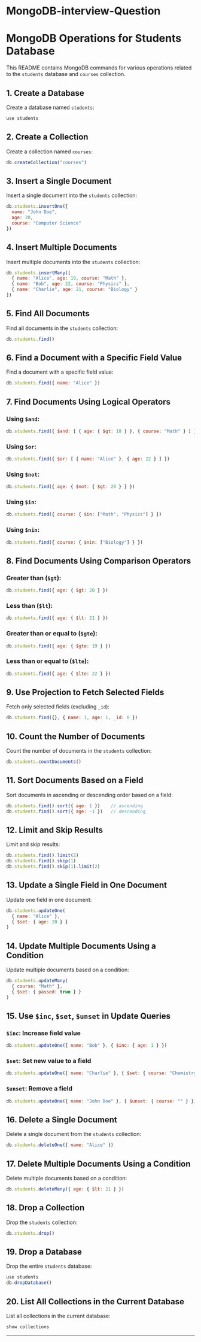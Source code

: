 # MongoDB-interview-Question


# MongoDB Operations for Students Database

This README contains MongoDB commands for various operations related to the `students` database and `courses` collection.

## 1. Create a Database

Create a database named `students`:

```js
use students
```

## 2. Create a Collection

Create a collection named `courses`:

```js
db.createCollection("courses")
```

## 3. Insert a Single Document

Insert a single document into the `students` collection:

```js
db.students.insertOne({
  name: "John Doe",
  age: 20,
  course: "Computer Science"
})
```

## 4. Insert Multiple Documents

Insert multiple documents into the `students` collection:

```js
db.students.insertMany([
  { name: "Alice", age: 19, course: "Math" },
  { name: "Bob", age: 22, course: "Physics" },
  { name: "Charlie", age: 21, course: "Biology" }
])
```

## 5. Find All Documents

Find all documents in the `students` collection:

```js
db.students.find()
```

## 6. Find a Document with a Specific Field Value

Find a document with a specific field value:

```js
db.students.find({ name: "Alice" })
```

## 7. Find Documents Using Logical Operators

### Using `$and`:
```js
db.students.find({ $and: [ { age: { $gt: 18 } }, { course: "Math" } ] })
```

### Using `$or`:
```js
db.students.find({ $or: [ { name: "Alice" }, { age: 22 } ] })
```

### Using `$not`:
```js
db.students.find({ age: { $not: { $gt: 20 } } })
```

### Using `$in`:
```js
db.students.find({ course: { $in: ["Math", "Physics"] } })
```

### Using `$nin`:
```js
db.students.find({ course: { $nin: ["Biology"] } })
```

## 8. Find Documents Using Comparison Operators

### Greater than (`$gt`):
```js
db.students.find({ age: { $gt: 20 } })
```

### Less than (`$lt`):
```js
db.students.find({ age: { $lt: 21 } })
```

### Greater than or equal to (`$gte`):
```js
db.students.find({ age: { $gte: 19 } })
```

### Less than or equal to (`$lte`):
```js
db.students.find({ age: { $lte: 22 } })
```

## 9. Use Projection to Fetch Selected Fields

Fetch only selected fields (excluding `_id`):

```js
db.students.find({}, { name: 1, age: 1, _id: 0 })
```

## 10. Count the Number of Documents

Count the number of documents in the `students` collection:

```js
db.students.countDocuments()
```

## 11. Sort Documents Based on a Field

Sort documents in ascending or descending order based on a field:

```js
db.students.find().sort({ age: 1 })    // ascending
db.students.find().sort({ age: -1 })   // descending
```

## 12. Limit and Skip Results

Limit and skip results:

```js
db.students.find().limit(2)
db.students.find().skip(1)
db.students.find().skip(1).limit(2)
```

## 13. Update a Single Field in One Document

Update one field in one document:

```js
db.students.updateOne(
  { name: "Alice" },
  { $set: { age: 20 } }
)
```

## 14. Update Multiple Documents Using a Condition

Update multiple documents based on a condition:

```js
db.students.updateMany(
  { course: "Math" },
  { $set: { passed: true } }
)
```

## 15. Use `$inc`, `$set`, `$unset` in Update Queries

### `$inc`: Increase field value
```js
db.students.updateOne({ name: "Bob" }, { $inc: { age: 1 } })
```

### `$set`: Set new value to a field
```js
db.students.updateOne({ name: "Charlie" }, { $set: { course: "Chemistry" } })
```

### `$unset`: Remove a field
```js
db.students.updateOne({ name: "John Doe" }, { $unset: { course: "" } })
```

## 16. Delete a Single Document

Delete a single document from the `students` collection:

```js
db.students.deleteOne({ name: "Alice" })
```

## 17. Delete Multiple Documents Using a Condition

Delete multiple documents based on a condition:

```js
db.students.deleteMany({ age: { $lt: 21 } })
```

## 18. Drop a Collection

Drop the `students` collection:

```js
db.students.drop()
```

## 19. Drop a Database

Drop the entire `students` database:

```js
use students
db.dropDatabase()
```

## 20. List All Collections in the Current Database

List all collections in the current database:

```js
show collections
```

---

